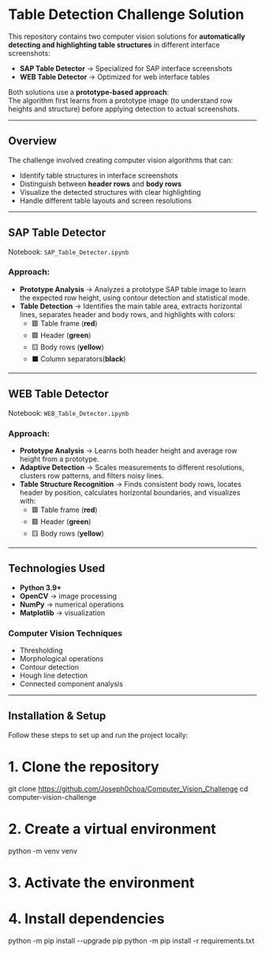 # Table Detection Challenge Solution

This repository contains two computer vision solutions for **automatically detecting and highlighting table structures** in different interface screenshots:

- **SAP Table Detector** → Specialized for SAP interface screenshots  
- **WEB Table Detector** → Optimized for web interface tables  

Both solutions use a **prototype-based approach**:  
The algorithm first learns from a prototype image (to understand row heights and structure) before applying detection to actual screenshots.

---

##  Overview
The challenge involved creating computer vision algorithms that can:

- Identify table structures in interface screenshots  
- Distinguish between **header rows** and **body rows**  
- Visualize the detected structures with clear highlighting  
- Handle different table layouts and screen resolutions  

---

##  SAP Table Detector
 Notebook: `SAP_Table_Detector.ipynb`  

### Approach:
- **Prototype Analysis** → Analyzes a prototype SAP table image to learn the expected row height, using contour detection and statistical mode.  
- **Table Detection** → Identifies the main table area, extracts horizontal lines, separates header and body rows, and highlights with colors:  
  - 🟥 Table frame (**red**)  
  - 🟩 Header (**green**)  
  - 🟨 Body rows (**yellow**)  
  - ⬛ Column separators(**black**)

---

##  WEB Table Detector
 Notebook: `WEB_Table_Detector.ipynb`  

### Approach:
- **Prototype Analysis** → Learns both header height and average row height from a prototype.  
- **Adaptive Detection** → Scales measurements to different resolutions, clusters row patterns, and filters noisy lines.  
- **Table Structure Recognition** → Finds consistent body rows, locates header by position, calculates horizontal boundaries, and visualizes with:  
  - 🟥 Table frame (**red**)  
  - 🟩 Header (**green**)  
  - 🟨 Body rows (**yellow**)  

---

## Technologies Used
- **Python 3.9+**  
- **OpenCV** → image processing  
- **NumPy** → numerical operations  
- **Matplotlib** → visualization  

### Computer Vision Techniques
- Thresholding  
- Morphological operations  
- Contour detection  
- Hough line detection  
- Connected component analysis  

---

## Installation & Setup

Follow these steps to set up and run the project locally:

# 1. Clone the repository
git clone https://github.com/Joseph0choa/Computer_Vision_Challenge
cd computer-vision-challenge

# 2. Create a virtual environment
python -m venv venv

# 3. Activate the environment

# 4. Install dependencies
python -m pip install --upgrade pip
python -m pip install -r requirements.txt
